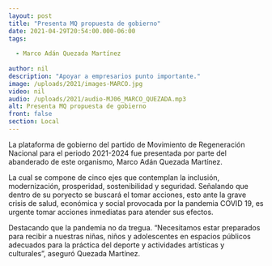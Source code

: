 ```yaml
---
layout: post
title: "Presenta MQ propuesta de gobierno"
date: 2021-04-29T20:54:00.000-06:00
tags:
  
  - Marco Adán Quezada Martínez
  
author: nil
description: "Apoyar a empresarios punto importante."
image: /uploads/2021/images-MARCO.jpg
video: nil
audio: /uploads/2021/audio-MJ06_MARCO_QUEZADA.mp3
alt: Presenta MQ propuesta de gobierno
front: false
section: Local
---
```


La plataforma de gobierno del partido de Movimiento de Regeneración Nacional para el periodo 2021-2024 fue presentada por parte del abanderado de este organismo, Marco Adán Quezada Martínez.

La cual se compone de cinco ejes que contemplan la inclusión, modernización, prosperidad, sostenibilidad y seguridad. Señalando que dentro de su poryecto se buscará el tomar acciones, esto ante la grave crisis de salud, económica y social provocada por la pandemia COVID 19, es urgente tomar acciones inmediatas para atender sus efectos.

Destacando que la pandemia no da tregua. “Necesitamos estar preparados para recibir a nuestras niñas, niños y adolescentes en espacios públicos adecuados para la práctica del deporte y actividades artísticas y culturales”, aseguró Quezada Martínez.
